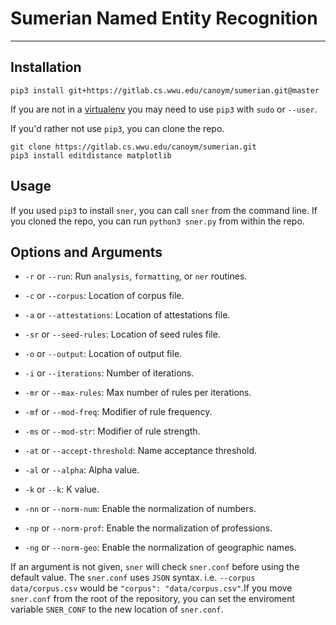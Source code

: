 # Sumerian Named Entity Recognition
---
## Installation
```
pip3 install git+https://gitlab.cs.wwu.edu/canoym/sumerian.git@master
```
If you are not in a [virtualenv] you may need to use `pip3` with `sudo` or
`--user`.

If you'd rather not use `pip3`, you can clone the repo.
```
git clone https://gitlab.cs.wwu.edu/canoym/sumerian.git
pip3 install editdistance matplotlib
```

## Usage
If you used `pip3` to install `sner`, you can call `sner` from the command
line. If you cloned the repo, you can run `python3 sner.py` from within the 
repo.

## Options and Arguments
* `-r` or `--run`: Run `analysis`, `formatting`, or `ner`
routines.
* `-c` or `--corpus`: Location of corpus file.
* `-a` or `--attestations`: Location of attestations file.
* `-sr` or `--seed-rules`: Location of seed rules file.
* `-o` or `--output`: Location of output file.

* `-i` or `--iterations`: Number of iterations.
* `-mr` or `--max-rules`: Max number of rules per iterations.
* `-mf` or `--mod-freq`: Modifier of rule frequency.
* `-ms` or `--mod-str`: Modifier of rule strength.
* `-at` or `--accept-threshold`: Name acceptance threshold.
* `-al` or `--alpha`: Alpha value.
* `-k` or `--k`: K value.

* `-nn` or `--norm-num`: Enable the normalization  of numbers.
* `-np` or `--norm-prof`: Enable the normalization of professions.
* `-ng` or `--norm-geo`: Enable the normalization of geographic names.

If an argument is not given, `sner` will check `sner.conf` before using the
default value. The `sner.conf` uses `JSON` syntax. i.e. `--corpus
data/corpus.csv` would be `"corpus": "data/corpus.csv"`.If you move `sner.conf`
from the root of the repository, you can set the enviroment variable
`SNER_CONF` to the new location of `sner.conf`.

[virtualenv]: https://virtualenv.pypa.io/en/stable/
